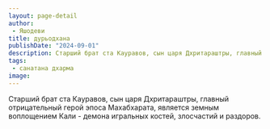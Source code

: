 ```yaml
---
layout: page-detail
author:
 - Яшодеви
title: дурьодхана
publishDate: "2024-09-01"
description: Старший брат ста Кауравов, сын царя Дхритараштры, главный отрицательный герой эпоса Махабхарата, является земным воплощением Кали - демона игральных костей, злосчастий и раздоров.
tags:
 - санатана дхарма
image: 
---
```


Старший брат ста Кауравов, сын царя Дхритараштры, главный отрицательный герой эпоса Махабхарата, является земным воплощением Кали - демона игральных костей, злосчастий и раздоров.

